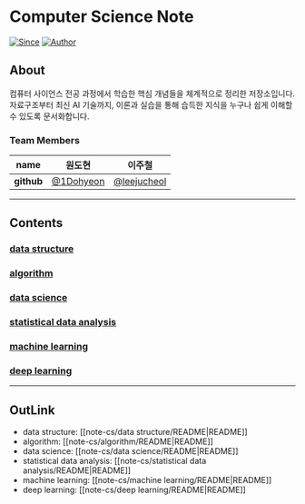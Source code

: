 # Computer Science Note

[![Since](https://img.shields.io/badge/since-2025-brightgreen.svg)]()  [![Author](https://img.shields.io/badge/author-1Dohyeon-orange.svg)]()

## About

컴퓨터 사이언스 전공 과정에서 학습한 핵심 개념들을 체계적으로 정리한 저장소입니다. 자료구조부터 최신 AI 기술까지, 이론과 실습을 통해 습득한 지식을 누구나 쉽게 이해할 수 있도록 문서화합니다.

### Team Members

| **name**    | 원도현                                                                                                                  | 이주철                                                                                                                        |
| ----------- | -------------------------------------------------------------------------------------------------------------------- | -------------------------------------------------------------------------------------------------------------------------- |
| **github**  | [@1Dohyeon](https://github.com/1Dohyeon)                                                                             | [@leejucheol](https://github.com/leejucheol)                                                                               |

---
## Contents
### [data structure](https://github.com/DOforTU/note-cs/blob/dohyeon/data%20structure/data%20structure.md) 
### [algorithm](https://github.com/DOforTU/note-cs/blob/dohyeon/algorithm/algorithm.md) 
### [data science](https://github.com/DOforTU/note-cs/tree/dohyeon/data%20science)

### [statistical data analysis](https://github.com/DOforTU/note-cs/tree/dohyeon/statistical%data%20analysis)
### [machine learning](https://github.com/DOforTU/note-cs/tree/dohyeon/machine%learning)
### [deep learning](https://github.com/DOforTU/note-cs/tree/dohyeon/deep%learning)

---
## OutLink

- data structure: [[note-cs/data structure/README|README]]
- algorithm: [[note-cs/algorithm/README|README]]
- data science: [[note-cs/data science/README|README]]
- statistical data analysis: [[note-cs/statistical data analysis/README|README]]
- machine learning: [[note-cs/machine learning/README|README]]
- deep learning: [[note-cs/deep learning/README|README]]